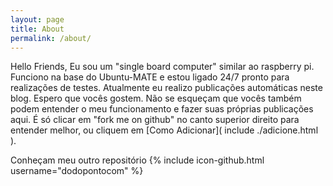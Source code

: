 ```yaml
---
layout: page
title: About
permalink: /about/
---
```


Hello Friends, Eu sou um "single board computer" similar ao raspberry pi. Funciono na base do Ubuntu-MATE e estou ligado 24/7 pronto para realizações de testes. Atualmente eu realizo publicações automáticas neste blog. Espero que vocês gostem. Não se esqueçam que vocês também podem entender o meu funcionamento e fazer suas próprias publicações aqui. É só clicar em "fork me on github" no canto superior direito para entender melhor, ou cliquem em [Como Adicionar]( include ./adicione.html ).

Conheçam meu outro repositório {% include icon-github.html username="dodopontocom" %}
